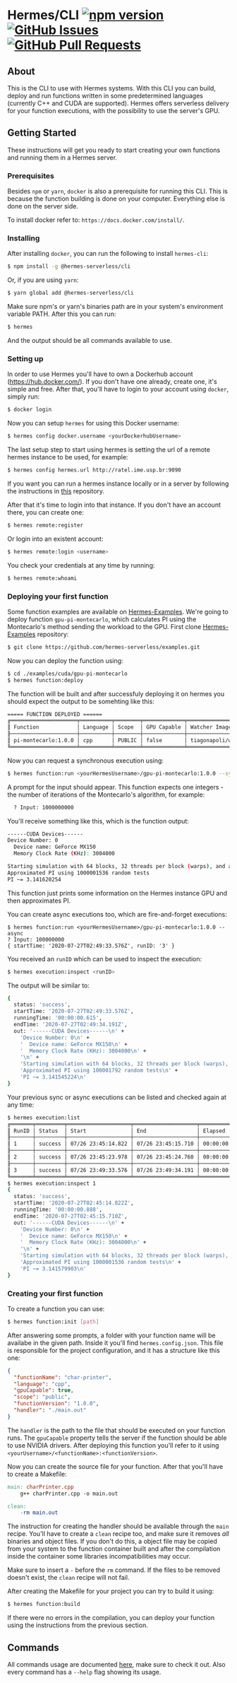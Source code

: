 # Hermes/CLI [![npm version](https://badge.fury.io/js/%40hermes-serverless%2Fcli.svg)](https://badge.fury.io/js/%40hermes-serverless%2Fcli) [![GitHub Issues](https://img.shields.io/github/issues/hermes-serverless/cli.svg)](https://github.com/hermes-serverless/cli/issues) [![GitHub Pull Requests](https://img.shields.io/github/issues-pr/hermes-serverless/cli.svg)](https://github.com/hermes-serverless/cli/pulls)

## About <a name = "about"></a>

This is the CLI to use with Hermes systems. With this CLI you can build, deploy and run functions written in some predetermined languages (currently C++ and CUDA are supported). Hermes offers serverless delivery for your function executions, with the possibility to use the server's GPU.

## Getting Started <a name = "getting_started"></a>

These instructions will get you ready to start creating your own functions and running them in a Hermes server.

### Prerequisites

Besides `npm` or `yarn`, `docker` is also a prerequisite for running this CLI. This is because the function building is done on your computer. Everything else is done on the server side.

To install docker refer to: `https://docs.docker.com/install/`.

### Installing

After installing `docker`, you can run the following to install `hermes-cli`:

```bash
$ npm install -g @hermes-serverless/cli
```

Or, if you are using `yarn`:

```bash
$ yarn global add @hermes-serverless/cli
```

Make sure npm's or yarn's binaries path are in your system's environment variable PATH. After this you can run:

```bash
$ hermes
```

And the output should be all commands available to use.

### Setting up

In order to use Hermes you'll have to own a Dockerhub account (https://hub.docker.com/). If you don't have one already, create one, it's simple and free. After that, you'll have to login to your account using `docker`, simply run:

```bash
$ docker login
```

Now you can setup `hermes` for using this Docker username:

```bash
$ hermes config docker.username <yourDockerhubUsername>
```

The last setup step to start using hermes is setting the url of a remote hermes instance to be used, for example:

```bash
$ hermes config hermes.url http://ratel.ime.usp.br:9090
```

If you want you can run a hermes instance locally or in a server by following the instructions in [this](https://github.com/hermes-serverless/hermes-install) repository.

After that it's time to login into that instance. If you don't have an account there, you can create one:

```bash
$ hermes remote:register
```

Or login into an existent account:

```bash
$ hermes remote:login <username>
```

You check your credentials at any time by running:

```bash
$ hermes remote:whoami
```

### Deploying your first function

Some function examples are available on [Hermes-Examples](https://github.com/hermes-serverless/examples). We're going to deploy function `gpu-pi-montecarlo`, which calculates PI using the Montecarlo's method sending the workload to the GPU. First clone [Hermes-Examples](https://github.com/hermes-serverless/examples) repository:

```bash
$ git clone https://github.com/hermes-serverless/examples.git
```

Now you can deploy the function using:

```bash
$ cd ./examples/cuda/gpu-pi-montecarlo
$ hermes function:deploy
```

The function will be built and after successfuly deploying it on hermes you should expect the output to be somehting like this:

```bash
===== FUNCTION DEPLOYED ======
╔═════════════════════╤══════════╤════════╤═════════════╤═════════════════════════════════════════╗
║ Function            │ Language │ Scope  │ GPU Capable │ Watcher Image                           ║
╟─────────────────────┼──────────┼────────┼─────────────┼─────────────────────────────────────────╢
║ pi-montecarlo:1.0.0 │ cpp      │ PUBLIC │ false       │ tiagonapoli/watcher-pi-montecarlo:1.0.0 ║
╚═════════════════════╧══════════╧════════╧═════════════╧═════════════════════════════════════════╝
```

Now you can request a synchronous execution using:

```bash
$ hermes function:run <yourHermesUsername>/gpu-pi-montecarlo:1.0.0 --sync
```

A prompt for the input should appear. This function expects one integers - the number of iterations of the Montecarlo's algorithm, for example:

```bash
  ? Input: 1000000000
```

You'll receive something like this, which is the function output:

```bash
------CUDA Devices------
Device Number: 0
  Device name: GeForce MX150
  Memory Clock Rate (KHz): 3004000

Starting simulation with 64 blocks, 32 threads per block (warps), and a total of 1000001536 iterations
Approximated PI using 1000001536 random tests
PI ~= 3.141620254
```

This function just prints some information on the Hermes instance GPU and then approximates PI.

You can create async executions too, which are fire-and-forget executions:

```
$ hermes function:run <yourHermesUsername>/gpu-pi-montecarlo:1.0.0 --async
? Input: 100000000
{ startTime: '2020-07-27T02:49:33.576Z', runID: '3' }
```

You received an `runID` which can be used to inspect the execution:

```bash
$ hermes execution:inspect <runID>
```

The output will be similar to:

```bash
{
  status: 'success',
  startTime: '2020-07-27T02:49:33.576Z',
  runningTime: '00:00:00.615',
  endTime: '2020-07-27T02:49:34.191Z',
  out: '------CUDA Devices------\n' +
    'Device Number: 0\n' +
    '  Device name: GeForce MX150\n' +
    '  Memory Clock Rate (KHz): 3004000\n' +
    '\n' +
    'Starting simulation with 64 blocks, 32 threads per block (warps), and a total of 100001792 iterations\n' +
    'Approximated PI using 100001792 random tests\n' +
    'PI ~= 3.141545224\n'
}
```

Your previous sync or async executions can be listed and checked again at any time:

```bash
$ hermes execution:list
╔═══════╤═════════╤════════════════════╤════════════════════╤══════════════╤═════════════════════════════════════╗
║ RunID │ Status  │ Start              │ End                │ Elapsed      │ Function                            ║
╟───────┼─────────┼────────────────────┼────────────────────┼──────────────┼─────────────────────────────────────╢
║ 1     │ success │ 07/26 23:45:14.822 │ 07/26 23:45:15.710 │ 00:00:00.888 │ tiagonapoli/gpu-pi-montecarlo:1.0.0 ║
╟───────┼─────────┼────────────────────┼────────────────────┼──────────────┼─────────────────────────────────────╢
║ 2     │ success │ 07/26 23:45:23.978 │ 07/26 23:45:24.760 │ 00:00:00.782 │ tiagonapoli/gpu-pi-montecarlo:1.0.0 ║
╟───────┼─────────┼────────────────────┼────────────────────┼──────────────┼─────────────────────────────────────╢
║ 3     │ success │ 07/26 23:49:33.576 │ 07/26 23:49:34.191 │ 00:00:00.615 │ tiagonapoli/gpu-pi-montecarlo:1.0.0 ║
╚═══════╧═════════╧════════════════════╧════════════════════╧══════════════╧═════════════════════════════════════╝
$ hermes execution:inspect 1
{
  status: 'success',
  startTime: '2020-07-27T02:45:14.822Z',
  runningTime: '00:00:00.888',
  endTime: '2020-07-27T02:45:15.710Z',
  out: '------CUDA Devices------\n' +
    'Device Number: 0\n' +
    '  Device name: GeForce MX150\n' +
    '  Memory Clock Rate (KHz): 3004000\n' +
    '\n' +
    'Starting simulation with 64 blocks, 32 threads per block (warps), and a total of 1000001536 iterations\n' +
    'Approximated PI using 1000001536 random tests\n' +
    'PI ~= 3.141579903\n'
}
```

### Creating your first function

To create a function you can use:

```bash
$ hermes function:init [path]
```

After answering some prompts, a folder with your function name will be availabe in the given path. Inside it you'll find `hermes.config.json`. This file is responsible for the project configuration, and it has a structure like this one:

```json
{
  "functionName": "char-printer",
  "language": "cpp",
  "gpuCapable": true,
  "scope": "public",
  "functionVersion": "1.0.0",
  "handler": "./main.out"
}
```

The `handler` is the path to the file that should be executed on your function runs. The `gpuCapable` property tells the server if the function should be able to use NVIDIA drivers. After deploying this function you'll refer to it using `<yourUsername>/<functionName>:<functionVersion>`.

Now you can create the source file for your function. After that you'll have to create a Makefile:

```makefile
main: charPrinter.cpp
	g++ charPrinter.cpp -o main.out

clean:
	-rm main.out
```

The instruction for creating the handler should be available through the `main` recipe. You'll have to create a `clean` recipe too, and make sure it removes _all_ binaries and object files. If you don't do this, a object file may be copied from your system to the function container built and after the compilation inside the container some libraries incompatibilities may occur.

Make sure to insert a `-` before the `rm` command. If the files to be removed doesn't exist, the `clean` recipe will not fail.

After creating the Makefile for your project you can try to build it using:

```bash
$ hermes function:build
```

If there were no errors in the compilation, you can deploy your function using the instructions from the previous section.

## Commands <a name="usage"></a>

All commands usage are documented [here](https://github.com/hermes-serverless/hermes/tree/master/packages/cli/docs), make sure to check it out. Also every command has a `--help` flag showing its usage.
